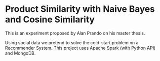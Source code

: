 # Product Similarity with Naive Bayes and Cosine Similarity

This is an experiment proposed by Alan Prando on his master thesis.

Using social data we pretend to solve the cold-start problem on a Recommender System. This project uses Apache Spark (with Python API) and MongoDB.


